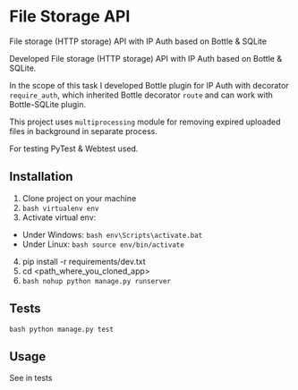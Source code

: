 # File Storage API
File storage (HTTP storage) API with IP Auth based on Bottle & SQLite

Developed File storage (HTTP storage) API with IP Auth based on Bottle & SQLite. 

In the scope of this task I developed Bottle plugin for IP Auth with decorator 
`require_auth`, which inherited Bottle decorator `route` and can work with 
Bottle-SQLite plugin. 

This project uses `multiprocessing` module for removing 
expired uploaded files in background in separate process. 

For testing PyTest & Webtest used.

## Installation
1. Clone project on your machine
2. ```bash virtualenv env```
3. Activate virtual env:
* Under Windows: ```bash env\Scripts\activate.bat```
* Under Linux: ```bash source env/bin/activate```
4. pip install -r requirements/dev.txt
5. cd <path_where_you_cloned_app>
6. ```bash nohup python manage.py runserver```

## Tests
```bash python manage.py test```

## Usage
See in tests
